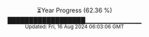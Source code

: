 <p align="center">
⏳Year Progress (62.36 %)<br>
██████████████████▁▁▁▁▁▁▁▁▁▁▁▁ <br>
<sub>Updated: Fri, 16 Aug 2024 06:03:06 GMT</sub>
</p>


